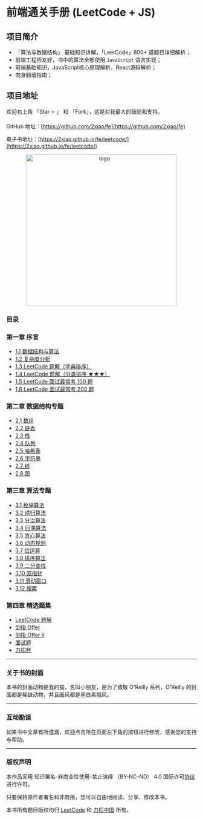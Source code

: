# 前端通关手册 (LeetCode + JS)

## 项目简介

* 「算法与数据结构」 基础知识讲解，「LeetCode」800+ 道题目详细解析；
* 前端工程师友好，书中的算法全部使用 `JavaScript` 语言实现；
* 前端基础知识，JavaScript核心原理解析，React源码解析；
* 肉身翻墙指南；

## 项目地址

欢迎右上角 「Star ⭐️ 」 和 「Fork」，这是对我最大的鼓励和支持。

GitHub 地址：[https://github.com/2xiao/fe](https://github.com/2xiao/fe)

电子书地址：[https://2xiao.github.io/fe/leetcode/](https://2xiao.github.io/fe/leetcode/)


<p align="center">
  <img src="http://mat1.gtimg.com/www/js/news/leetcode-js-logo.png" alt="logo" height="400"/>
</p>

### 目录

### 第一章 序言
- [1.1 数据结构与算法](https://2xiao.github.io/fe/leetcode/outline/0_table)
- [1.2 复杂度分析](https://2xiao.github.io/fe/leetcode/outline/1_complexity)
- [1.3 LeetCode 题解（字典排序）](https://2xiao.github.io/fe/leetcode/outline/2_solution_list)
- [1.4 LeetCode 题解（分类排序 ★★★）](https://2xiao.github.io/fe/leetcode/outline/3_categories_list)
- [1.5 LeetCode 面试最常考 100 题](https://2xiao.github.io/fe/leetcode/outline/4_interview_100_list)
- [1.6 LeetCode 面试最常考 200 题](https://2xiao.github.io/fe/leetcode/outline/5_interview_200_list)

### 第二章 数据结构专题
- [2.1 数组](https://2xiao.github.io/fe/leetcode/ds/0_array)
- [2.2 链表](https://2xiao.github.io/fe/leetcode/ds/1_linked_list)
- [2.3 栈](https://2xiao.github.io/fe/leetcode/ds/2_stack)
- [2.4 队列](https://2xiao.github.io/fe/leetcode/ds/3_queue)
- [2.5 哈希表](https://2xiao.github.io/fe/leetcode/ds/4_hash_table)
- [2.6 字符串](https://2xiao.github.io/fe/leetcode/ds/5_string)
- [2.7 树](https://2xiao.github.io/fe/leetcode/ds/6_tree)
- [2.8 图](https://2xiao.github.io/fe/leetcode/ds/7_graph)

### 第三章 算法专题
- [3.1 枚举算法](https://2xiao.github.io/fe/leetcode/algorithm/0_enumeration)
- [3.2 递归算法](https://2xiao.github.io/fe/leetcode/algorithm/1_recursion)
- [3.3 分治算法](https://2xiao.github.io/fe/leetcode/algorithm/2_divide_conquer)
- [3.4 回溯算法](https://2xiao.github.io/fe/leetcode/algorithm/3_backtracking)
- [3.5 贪心算法](https://2xiao.github.io/fe/leetcode/algorithm/4_greed)
- [3.6 动态规划](https://2xiao.github.io/fe/leetcode/algorithm/5_dynamic_programming)
- [3.7 位运算](https://2xiao.github.io/fe/leetcode/algorithm/6_bit)
- [3.8 排序算法](https://2xiao.github.io/fe/leetcode/algorithm/7_sort)
- [3.9 二分查找](https://2xiao.github.io/fe/leetcode/algorithm/8_binary_search)
- [3.10 双指针](https://2xiao.github.io/fe/leetcode/algorithm/9_two_pointer)
- [3.11 滑动窗口](https://2xiao.github.io/fe/leetcode/algorithm/10_slide_window)
- [3.12 搜索](https://2xiao.github.io/fe/leetcode/algorithm/11_search)
  
### 第四章 精选题集
- [LeetCode 题解](https://2xiao.github.io/fe/leetcode/solution/0001-0099)
- [剑指 Offer](https://2xiao.github.io/fe/leetcode/solution/Offer)
- [剑指 Offer II](https://2xiao.github.io/fe/leetcode/solution/Offer-II)
- [面试题](https://2xiao.github.io/fe/leetcode/solution/Interviews)
- [力扣杯](https://2xiao.github.io/fe/leetcode/solution/LCP)

---

### 关于书的封面

本书的封面动物是我的猫，名叫小朋友，是为了致敬 O'Reilly 系列，O'Reilly 的封面都是稀缺动物，并且画风都是黑白素描风。

---

### 互动勘误

如果书中文章有所遗漏，欢迎点击所在页面左下角的按钮进行修改，感谢您的支持与帮助。

---

### 版权声明

本作品采用 知识署名-非商业性使用-禁止演绎 （BY-NC-ND） 4.0 国际许可[协议](https://creativecommons.org/licenses/by-nc-nd/4.0/legalcode.zh-Hans) 进行许可。

只要保持原作者署名和非商用，您可以自由地阅读、分享、修改本书。

本书所有题目版权均归 [LeetCode](https://leetcode.com/) 和 [力扣中国](https://leetcode-cn.com/) 所有。
